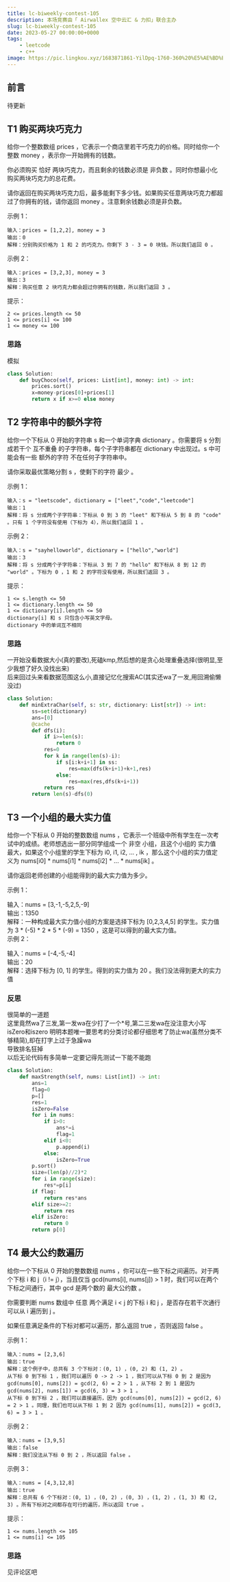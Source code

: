 ```yaml
---
title: lc-biweekly-contest-105
description: 本场竞赛由「 Airwallex 空中云汇 & 力扣」联合主办 
slug: lc-biweekly-contest-105
date: 2023-05-27 00:00:00+0000
tags:
    - leetcode
    - c++
image: https://pic.lingkou.xyz/1683871861-YilDpq-1760-360%20%E5%AE%BD%E5%BE%B7%E6%8A%95%E8%B5%84.png
---
```

## 前言
待更新
## T1 购买两块巧克力   

给你一个整数数组 prices ，它表示一个商店里若干巧克力的价格。同时给你一个整数 money ，表示你一开始拥有的钱数。   

你必须购买 恰好 两块巧克力，而且剩余的钱数必须是 非负数 。同时你想最小化购买两块巧克力的总花费。   

请你返回在购买两块巧克力后，最多能剩下多少钱。如果购买任意两块巧克力都超过了你拥有的钱，请你返回 money 。注意剩余钱数必须是非负数。   

 

示例 1：  
```
输入：prices = [1,2,2], money = 3
输出：0
解释：分别购买价格为 1 和 2 的巧克力。你剩下 3 - 3 = 0 块钱。所以我们返回 0 。
```
示例 2：  
```
输入：prices = [3,2,3], money = 3
输出：3
解释：购买任意 2 块巧克力都会超过你拥有的钱数，所以我们返回 3 。
```

提示：  
```
2 <= prices.length <= 50
1 <= prices[i] <= 100
1 <= money <= 100
```
### 思路
模拟
```py
class Solution:
    def buyChoco(self, prices: List[int], money: int) -> int:
        prices.sort()
        x=money-prices[0]+prices[1]
        return x if x>=0 else money
```
## T2 字符串中的额外字符   
给你一个下标从 0 开始的字符串 s 和一个单词字典 dictionary 。你需要将 s 分割成若干个 互不重叠 的子字符串，每个子字符串都在 dictionary 中出现过。s 中可能会有一些 额外的字符 不在任何子字符串中。   

请你采取最优策略分割 s ，使剩下的字符 最少 。   

 

示例 1：
```
输入：s = "leetscode", dictionary = ["leet","code","leetcode"]
输出：1
解释：将 s 分成两个子字符串：下标从 0 到 3 的 "leet" 和下标从 5 到 8 的 "code" 。只有 1 个字符没有使用（下标为 4），所以我们返回 1 。
```
示例 2：
```
输入：s = "sayhelloworld", dictionary = ["hello","world"]
输出：3
解释：将 s 分成两个子字符串：下标从 3 到 7 的 "hello" 和下标从 8 到 12 的 "world" 。下标为 0 ，1 和 2 的字符没有使用，所以我们返回 3 。
```

提示：
```
1 <= s.length <= 50
1 <= dictionary.length <= 50
1 <= dictionary[i].length <= 50
dictionary[i] 和 s 只包含小写英文字母。
dictionary 中的单词互不相同
```
### 思路
一开始没看数据大小(真的要改),死磕kmp,然后想的是贪心处理重叠选择(很明显,至少我想了好久没找出来)    
后来回过头来看数据范围这么小,直接记忆化搜索AC(其实还wa了一发,用回溯偷懒没过)
```py
class Solution:
    def minExtraChar(self, s: str, dictionary: List[str]) -> int:
        ss=set(dictionary)
        ans=[0]
        @cache
        def dfs(i):
            if i>=len(s):
                return 0
            res=0
            for k in range(len(s)-i):
                if s[i:k+i+1] in ss:
                    res=max(dfs(k+i+1)+k+1,res)
                else:
                    res=max(res,dfs(k+i+1))
            return res
        return len(s)-dfs(0)
```
## T3 一个小组的最大实力值    
给你一个下标从 0 开始的整数数组 nums ，它表示一个班级中所有学生在一次考试中的成绩。老师想选出一部分同学组成一个 非空 小组，且这个小组的 实力值 最大，如果这个小组里的学生下标为 i0, i1, i2, ... , ik ，那么这个小组的实力值定义为 nums[i0] * nums[i1] * nums[i2] * ... * nums[ik​] 。   

请你返回老师创建的小组能得到的最大实力值为多少。   

 

示例 1：  

输入：nums = [3,-1,-5,2,5,-9]  
输出：1350  
解释：一种构成最大实力值小组的方案是选择下标为 [0,2,3,4,5] 的学生。实力值为 3 * (-5) * 2 * 5 * (-9) = 1350 ，这是可以得到的最大实力值。  
示例 2：  

输入：nums = [-4,-5,-4]  
输出：20  
解释：选择下标为 [0, 1] 的学生。得到的实力值为 20 。我们没法得到更大的实力值  
### 反思
很简单的一道题    
这里竟然wa了三发,第一发wa在少打了一个*号,第二三发wa在没注意大小写isZero和iszero 
明明本题唯一要思考的分类讨论都仔细思考了防止wa(虽然分类不够精简),却在打字上过于急躁wa   
导致排名狂掉    
以后无论代码有多简单一定要记得先测试一下能不能跑  
```py
class Solution:
    def maxStrength(self, nums: List[int]) -> int:
        ans=1
        flag=0
        p=[]
        res=1
        isZero=False
        for i in nums:
            if i>0:
                ans*=i
                flag=1
            elif i<0:
                p.append(i)
            else:
                isZero=True
        p.sort()
        size=(len(p)//2)*2
        for i in range(size):
            res*=p[i]
        if flag:
            return res*ans
        elif size>=2:
            return res
        elif isZero:
            return 0
        return p[0]
```
## T4 最大公约数遍历 
给你一个下标从 0 开始的整数数组 nums ，你可以在一些下标之间遍历。对于两个下标 i 和 j（i != j），当且仅当 gcd(nums[i], nums[j]) > 1 时，我们可以在两个下标之间通行，其中 gcd 是两个数的 最大公约数 。   

你需要判断 nums 数组中 任意 两个满足 i < j 的下标 i 和 j ，是否存在若干次通行可以从 i 遍历到 j 。   

如果任意满足条件的下标对都可以遍历，那么返回 true ，否则返回 false 。   

 

示例 1：
```
输入：nums = [2,3,6]
输出：true
解释：这个例子中，总共有 3 个下标对：(0, 1) ，(0, 2) 和 (1, 2) 。
从下标 0 到下标 1 ，我们可以遍历 0 -> 2 -> 1 ，我们可以从下标 0 到 2 是因为 gcd(nums[0], nums[2]) = gcd(2, 6) = 2 > 1 ，从下标 2 到 1 是因为 gcd(nums[2], nums[1]) = gcd(6, 3) = 3 > 1 。
从下标 0 到下标 2 ，我们可以直接遍历，因为 gcd(nums[0], nums[2]) = gcd(2, 6) = 2 > 1 。同理，我们也可以从下标 1 到 2 因为 gcd(nums[1], nums[2]) = gcd(3, 6) = 3 > 1 。
```
示例 2：
```
输入：nums = [3,9,5]
输出：false
解释：我们没法从下标 0 到 2 ，所以返回 false 。
```
示例 3：
```
输入：nums = [4,3,12,8]
输出：true
解释：总共有 6 个下标对：(0, 1) ，(0, 2) ，(0, 3) ，(1, 2) ，(1, 3) 和 (2, 3) 。所有下标对之间都存在可行的遍历，所以返回 true 。
 ```

提示：
```
1 <= nums.length <= 105
1 <= nums[i] <= 105
```
### 思路
见评论区吧
